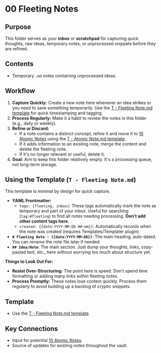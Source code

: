 # 00 Fleeting Notes

## Purpose

This folder serves as your **inbox** or **scratchpad** for capturing quick thoughts, raw ideas, temporary notes, or unprocessed snippets before they are refined.

## Contents

*   Temporary `.md` notes containing unprocessed ideas.

## Workflow

1.  **Capture Quickly:** Create a new note here whenever an idea strikes or you need to save something temporarily. Use the [T - Fleeting Note.md template](../90%20Meta/Templates/T%20-%20Fleeting%20Note.md) for quick timestamping and tagging.
2.  **Process Regularly:** Make it a habit to review the notes in this folder (e.g., daily or weekly).
3.  **Refine or Discard:**
    *   If a note contains a distinct concept, refine it and move it to [10 Atomic Notes](../10%20Atomic%20Notes/README.md) using the [T - Atomic Note.md template](../90%20Meta/Templates/T%20-%20Atomic%20Note.md).
    *   If it adds information to an existing note, merge the content and delete the fleeting note.
    *   If it's no longer relevant or useful, delete it.
4.  **Goal:** Aim to keep this folder relatively empty. It's a processing queue, not long-term storage.

## Using the Template (`T - Fleeting Note.md`)

This template is minimal by design for quick capture.

*   **YAML Frontmatter:**
    *   `tags: [fleeting, inbox]`: These tags automatically mark the note as temporary and part of your inbox. Useful for searching (`tag:#fleeting`) to find all notes needing processing. **Don't add other content tags here.**
    *   `created: {{date:YYYY-MM-DD HH:mm}}`: Automatically records when the note was created (requires Templates/Templater plugin).
*   **`# Fleeting Note - {{date:YYYY-MM-DD}}`**: The main heading, auto-dated. You can rename the note file later if needed.
*   **`## Idea/Note`**: The main section. Just dump your thoughts, links, copy-pasted text, etc., here without worrying too much about structure yet.

**Things to Look Out For:**

*   **Resist Over-Structuring:** The point here is speed. Don't spend time formatting or adding many links *within* fleeting notes.
*   **Process Promptly:** These notes lose context quickly. Process them regularly to avoid building up a backlog of cryptic snippets.

## Template

*   Use the [T - Fleeting Note.md template](../90%20Meta/Templates/T%20-%20Fleeting%20Note.md).

## Key Connections

*   Input for potential [10 Atomic Notes](../10%20Atomic%20Notes/README.md).
*   Source of updates for existing notes throughout the vault.